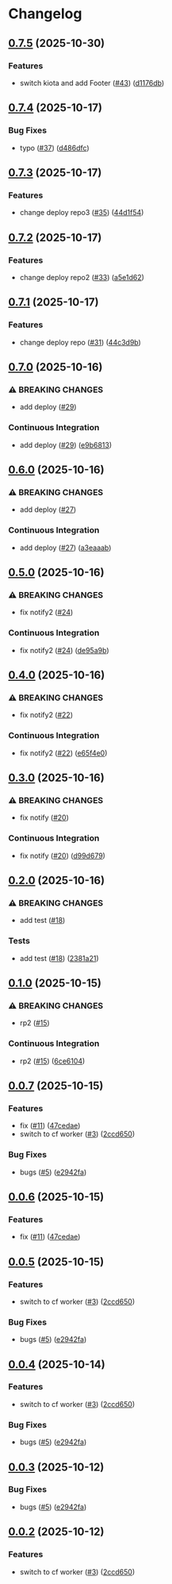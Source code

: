 # Changelog

## [0.7.5](https://github.com/5kdn/DCS-Translation-Japanese-Downloader/compare/v0.7.4...v0.7.5) (2025-10-30)


### Features

* switch kiota and add Footer ([#43](https://github.com/5kdn/DCS-Translation-Japanese-Downloader/issues/43)) ([d1176db](https://github.com/5kdn/DCS-Translation-Japanese-Downloader/commit/d1176db101bf4450a78e0b13f3415e595e2456a3))

## [0.7.4](https://github.com/5kdn/DCS-Translation-Japanese-Downloader/compare/v0.7.3...v0.7.4) (2025-10-17)


### Bug Fixes

* typo ([#37](https://github.com/5kdn/DCS-Translation-Japanese-Downloader/issues/37)) ([d486dfc](https://github.com/5kdn/DCS-Translation-Japanese-Downloader/commit/d486dfcd14562082eb85577591a337b0c799b779))

## [0.7.3](https://github.com/5kdn/DCS-Translation-Japanese-Downloader/compare/v0.7.2...v0.7.3) (2025-10-17)


### Features

* change deploy repo3 ([#35](https://github.com/5kdn/DCS-Translation-Japanese-Downloader/issues/35)) ([44d1f54](https://github.com/5kdn/DCS-Translation-Japanese-Downloader/commit/44d1f54383f6cb8f1271d7a6e2e6f2f49db8e477))

## [0.7.2](https://github.com/5kdn/DCS-Translation-Japanese-Downloader/compare/v0.7.1...v0.7.2) (2025-10-17)


### Features

* change deploy repo2 ([#33](https://github.com/5kdn/DCS-Translation-Japanese-Downloader/issues/33)) ([a5e1d62](https://github.com/5kdn/DCS-Translation-Japanese-Downloader/commit/a5e1d629a61c15eedcb40174b286592617d8a778))

## [0.7.1](https://github.com/5kdn/DCS-Translation-Japanese-Downloader/compare/v0.7.0...v0.7.1) (2025-10-17)


### Features

* change deploy repo ([#31](https://github.com/5kdn/DCS-Translation-Japanese-Downloader/issues/31)) ([44c3d9b](https://github.com/5kdn/DCS-Translation-Japanese-Downloader/commit/44c3d9b2f199938886eb40f069e071780e58e8fe))

## [0.7.0](https://github.com/5kdn/DCS-Translation-Japanese-Downloader/compare/v0.6.0...v0.7.0) (2025-10-16)


### ⚠ BREAKING CHANGES

* add deploy ([#29](https://github.com/5kdn/DCS-Translation-Japanese-Downloader/issues/29))

### Continuous Integration

* add deploy ([#29](https://github.com/5kdn/DCS-Translation-Japanese-Downloader/issues/29)) ([e9b6813](https://github.com/5kdn/DCS-Translation-Japanese-Downloader/commit/e9b6813c6b8d79ec8afe0ce582a97b127f2cc46e))

## [0.6.0](https://github.com/5kdn/DCS-Translation-Japanese-Downloader/compare/v0.5.0...v0.6.0) (2025-10-16)


### ⚠ BREAKING CHANGES

* add deploy ([#27](https://github.com/5kdn/DCS-Translation-Japanese-Downloader/issues/27))

### Continuous Integration

* add deploy ([#27](https://github.com/5kdn/DCS-Translation-Japanese-Downloader/issues/27)) ([a3eaaab](https://github.com/5kdn/DCS-Translation-Japanese-Downloader/commit/a3eaaabfea9b073a52dde00c15cc82fa0c2b8a64))

## [0.5.0](https://github.com/5kdn/DCS-Translation-Japanese-Downloader/compare/v0.4.0...v0.5.0) (2025-10-16)


### ⚠ BREAKING CHANGES

* fix notify2 ([#24](https://github.com/5kdn/DCS-Translation-Japanese-Downloader/issues/24))

### Continuous Integration

* fix notify2 ([#24](https://github.com/5kdn/DCS-Translation-Japanese-Downloader/issues/24)) ([de95a9b](https://github.com/5kdn/DCS-Translation-Japanese-Downloader/commit/de95a9bcc896d5f9f3d29ca537f5a399f94ea8e9))

## [0.4.0](https://github.com/5kdn/DCS-Translation-Japanese-Downloader/compare/v0.3.0...v0.4.0) (2025-10-16)


### ⚠ BREAKING CHANGES

* fix notify2 ([#22](https://github.com/5kdn/DCS-Translation-Japanese-Downloader/issues/22))

### Continuous Integration

* fix notify2 ([#22](https://github.com/5kdn/DCS-Translation-Japanese-Downloader/issues/22)) ([e65f4e0](https://github.com/5kdn/DCS-Translation-Japanese-Downloader/commit/e65f4e0b7dc7683e91bc71be0034fbdde7bd5144))

## [0.3.0](https://github.com/5kdn/DCS-Translation-Japanese-Downloader/compare/v0.2.0...v0.3.0) (2025-10-16)


### ⚠ BREAKING CHANGES

* fix notify ([#20](https://github.com/5kdn/DCS-Translation-Japanese-Downloader/issues/20))

### Continuous Integration

* fix notify ([#20](https://github.com/5kdn/DCS-Translation-Japanese-Downloader/issues/20)) ([d99d679](https://github.com/5kdn/DCS-Translation-Japanese-Downloader/commit/d99d6799867b8831b39334cbd67f7a97f083c821))

## [0.2.0](https://github.com/5kdn/DCS-Translation-Japanese-Downloader/compare/v0.1.0...v0.2.0) (2025-10-16)


### ⚠ BREAKING CHANGES

* add test ([#18](https://github.com/5kdn/DCS-Translation-Japanese-Downloader/issues/18))

### Tests

* add test ([#18](https://github.com/5kdn/DCS-Translation-Japanese-Downloader/issues/18)) ([2381a21](https://github.com/5kdn/DCS-Translation-Japanese-Downloader/commit/2381a21296d0ca155f6c0871fbbd5b75cf3627b4))

## [0.1.0](https://github.com/5kdn/DCS-Translation-Japanese-Downloader/compare/v0.0.7...v0.1.0) (2025-10-15)


### ⚠ BREAKING CHANGES

* rp2 ([#15](https://github.com/5kdn/DCS-Translation-Japanese-Downloader/issues/15))

### Continuous Integration

* rp2 ([#15](https://github.com/5kdn/DCS-Translation-Japanese-Downloader/issues/15)) ([6ce6104](https://github.com/5kdn/DCS-Translation-Japanese-Downloader/commit/6ce6104b8a2b4c233c1299450498620086ab17e5))

## [0.0.7](https://github.com/5kdn/DCS-Translation-Japanese-Downloader/compare/v0.0.6...v0.0.7) (2025-10-15)


### Features

* fix ([#11](https://github.com/5kdn/DCS-Translation-Japanese-Downloader/issues/11)) ([47cedae](https://github.com/5kdn/DCS-Translation-Japanese-Downloader/commit/47cedae3660b7abfdb2f6bda0b3ed01601c87d3e))
* switch to cf worker ([#3](https://github.com/5kdn/DCS-Translation-Japanese-Downloader/issues/3)) ([2ccd650](https://github.com/5kdn/DCS-Translation-Japanese-Downloader/commit/2ccd6508bf6a30aef2538612b4c8c855978e9e75))


### Bug Fixes

* bugs ([#5](https://github.com/5kdn/DCS-Translation-Japanese-Downloader/issues/5)) ([e2942fa](https://github.com/5kdn/DCS-Translation-Japanese-Downloader/commit/e2942fa61fae185e27bef551f1e1889a56f22777))

## [0.0.6](https://github.com/5kdn/DCS-Translation-Japanese-Downloader/compare/dcs-translation-japanese-downloader-v0.0.5...dcs-translation-japanese-downloader-v0.0.6) (2025-10-15)


### Features

* fix ([#11](https://github.com/5kdn/DCS-Translation-Japanese-Downloader/issues/11)) ([47cedae](https://github.com/5kdn/DCS-Translation-Japanese-Downloader/commit/47cedae3660b7abfdb2f6bda0b3ed01601c87d3e))

## [0.0.5](https://github.com/5kdn/DCS-Translation-Japanese-Downloader/compare/dcs-translation-japanese-downloader-v0.0.4...dcs-translation-japanese-downloader-v0.0.5) (2025-10-15)


### Features

* switch to cf worker ([#3](https://github.com/5kdn/DCS-Translation-Japanese-Downloader/issues/3)) ([2ccd650](https://github.com/5kdn/DCS-Translation-Japanese-Downloader/commit/2ccd6508bf6a30aef2538612b4c8c855978e9e75))


### Bug Fixes

* bugs ([#5](https://github.com/5kdn/DCS-Translation-Japanese-Downloader/issues/5)) ([e2942fa](https://github.com/5kdn/DCS-Translation-Japanese-Downloader/commit/e2942fa61fae185e27bef551f1e1889a56f22777))

## [0.0.4](https://github.com/5kdn/DCS-Translation-Japanese-Downloader/compare/v0.0.3...v0.0.4) (2025-10-14)


### Features

* switch to cf worker ([#3](https://github.com/5kdn/DCS-Translation-Japanese-Downloader/issues/3)) ([2ccd650](https://github.com/5kdn/DCS-Translation-Japanese-Downloader/commit/2ccd6508bf6a30aef2538612b4c8c855978e9e75))


### Bug Fixes

* bugs ([#5](https://github.com/5kdn/DCS-Translation-Japanese-Downloader/issues/5)) ([e2942fa](https://github.com/5kdn/DCS-Translation-Japanese-Downloader/commit/e2942fa61fae185e27bef551f1e1889a56f22777))

## [0.0.3](https://github.com/5kdn/DCS-Translation-Japanese-Downloader/compare/dcs-translation-japanese-downloader-v0.0.2...dcs-translation-japanese-downloader-v0.0.3) (2025-10-12)


### Bug Fixes

* bugs ([#5](https://github.com/5kdn/DCS-Translation-Japanese-Downloader/issues/5)) ([e2942fa](https://github.com/5kdn/DCS-Translation-Japanese-Downloader/commit/e2942fa61fae185e27bef551f1e1889a56f22777))

## [0.0.2](https://github.com/5kdn/DCS-Translation-Japanese-Downloader/compare/dcs-translation-japanese-downloader-v0.0.1...dcs-translation-japanese-downloader-v0.0.2) (2025-10-12)


### Features

* switch to cf worker ([#3](https://github.com/5kdn/DCS-Translation-Japanese-Downloader/issues/3)) ([2ccd650](https://github.com/5kdn/DCS-Translation-Japanese-Downloader/commit/2ccd6508bf6a30aef2538612b4c8c855978e9e75))
